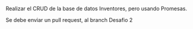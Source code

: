 Realizar el CRUD de la base de datos Inventores, pero usando Promesas. 

Se debe enviar un pull request, al branch Desafio 2